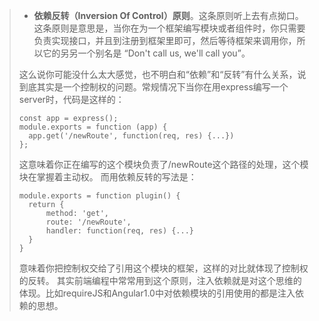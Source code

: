 

> - **依赖反转（Inversion Of Control）原则**。这条原则听上去有点拗口。这条原则是意思是，当你在为一个框架编写模块或者组件时，你只需要负责实现接口，并且到注册到框架里即可，然后等待框架来调用你，所以它的另另一个别名是 “Don't call us, we'll call you”。
>
> 这么说你可能没什么太大感觉，也不明白和“依赖”和“反转”有什么关系，说到底其实是一个控制权的问题。常规情况下当你在用express编写一个server时，代码是这样的：
>
> ```
> const app = express();
> module.exports = function (app) {
> 	app.get('/newRoute', function(req, res) {...})
> };
> ```
>
> 这意味着你正在编写的这个模块负责了/newRoute这个路径的处理，这个模块在掌握着主动权。
> 而用依赖反转的写法是：
>
> ```
> module.exports = function plugin() {
> 	return {
> 		method: 'get',
> 		route: '/newRoute',
> 		handler: function(req, res) {...}
> 	}
> }
> ```
>
> 意味着你把控制权交给了引用这个模块的框架，这样的对比就体现了控制权的反转。
> 其实前端编程中常常用到这个原则，注入依赖就是对这个思维的体现。比如requireJS和Angular1.0中对依赖模块的引用使用的都是注入依赖的思想。